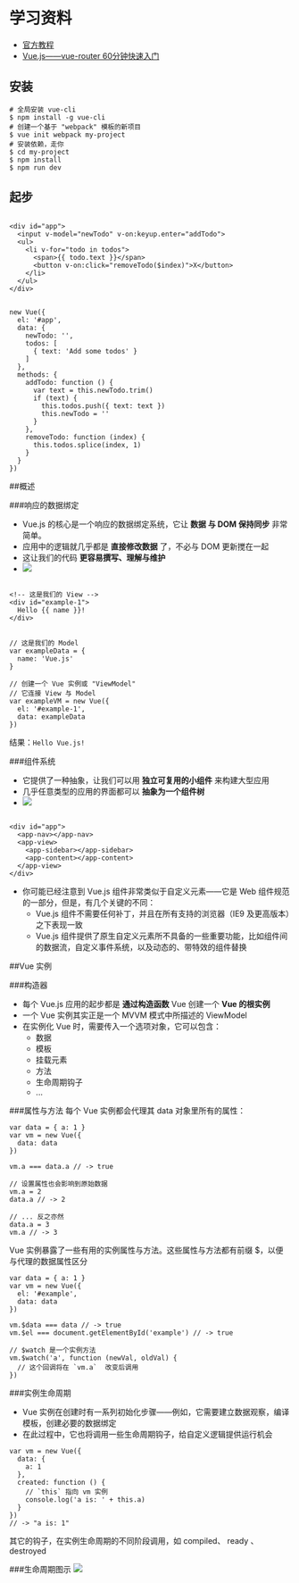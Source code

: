 # 学习资料
- [官方教程](http://vuejs.org.cn/guide/)
- [Vue.js——vue-router 60分钟快速入门](http://www.cnblogs.com/keepfool/p/5690366.html)

## 安装

```
# 全局安装 vue-cli
$ npm install -g vue-cli
# 创建一个基于 "webpack" 模板的新项目
$ vue init webpack my-project
# 安装依赖，走你
$ cd my-project
$ npm install
$ npm run dev
```

## 起步

```HTML:

<div id="app">
  <input v-model="newTodo" v-on:keyup.enter="addTodo">
  <ul>
    <li v-for="todo in todos">
      <span>{{ todo.text }}</span>
      <button v-on:click="removeTodo($index)">X</button>
    </li>
  </ul>
</div>

```

```JS:

new Vue({
  el: '#app',
  data: {
    newTodo: '',
    todos: [
      { text: 'Add some todos' }
    ]
  },
  methods: {
    addTodo: function () {
      var text = this.newTodo.trim()
      if (text) {
        this.todos.push({ text: text })
        this.newTodo = ''
      }
    },
    removeTodo: function (index) {
      this.todos.splice(index, 1)
    }
  }
})
```

##概述

###响应的数据绑定
- Vue.js 的核心是一个响应的数据绑定系统，它让 **数据 与 DOM 保持同步** 非常简单。
- 应用中的逻辑就几乎都是 **直接修改数据** 了，不必与 DOM 更新搅在一起
- 这让我们的代码 **更容易撰写、理解与维护**
- ![](./images/mvvm_model.png)

```HTML:

<!-- 这是我们的 View -->
<div id="example-1">
  Hello {{ name }}!
</div>
```

```JS:

// 这是我们的 Model
var exampleData = {
  name: 'Vue.js'
}

// 创建一个 Vue 实例或 "ViewModel"
// 它连接 View 与 Model
var exampleVM = new Vue({
  el: '#example-1',
  data: exampleData
})
```

结果：`Hello Vue.js!`


###组件系统
- 它提供了一种抽象，让我们可以用 **独立可复用的小组件** 来构建大型应用
- 几乎任意类型的应用的界面都可以 **抽象为一个组件树**
- ![](./images/components_sys.png)
```HTML:

<div id="app">
  <app-nav></app-nav>
  <app-view>
    <app-sidebar></app-sidebar>
    <app-content></app-content>
  </app-view>
</div>
```
- 你可能已经注意到 Vue.js 组件非常类似于自定义元素——它是 Web 组件规范的一部分，但是，有几个关键的不同：
    + Vue.js 组件不需要任何补丁，并且在所有支持的浏览器（IE9 及更高版本）之下表现一致
    + Vue.js 组件提供了原生自定义元素所不具备的一些重要功能，比如组件间的数据流，自定义事件系统，以及动态的、带特效的组件替换


##Vue 实例

###构造器
- 每个 Vue.js 应用的起步都是 **通过构造函数** Vue 创建一个 **Vue 的根实例**
- 一个 Vue 实例其实正是一个 MVVM 模式中所描述的 ViewModel
- 在实例化 Vue 时，需要传入一个选项对象，它可以包含：
    + 数据
    + 模板
    + 挂载元素
    + 方法
    + 生命周期钩子
    + ...

###属性与方法
每个 Vue 实例都会代理其 data 对象里所有的属性：
```
var data = { a: 1 }
var vm = new Vue({
  data: data
})

vm.a === data.a // -> true

// 设置属性也会影响到原始数据
vm.a = 2
data.a // -> 2

// ... 反之亦然
data.a = 3
vm.a // -> 3
```

Vue 实例暴露了一些有用的实例属性与方法。这些属性与方法都有前缀 $，以便与代理的数据属性区分
```
var data = { a: 1 }
var vm = new Vue({
  el: '#example',
  data: data
})

vm.$data === data // -> true
vm.$el === document.getElementById('example') // -> true

// $watch 是一个实例方法
vm.$watch('a', function (newVal, oldVal) {
  // 这个回调将在 `vm.a`  改变后调用
})
```

###实例生命周期

- Vue 实例在创建时有一系列初始化步骤——例如，它需要建立数据观察，编译模板，创建必要的数据绑定
- 在此过程中，它也将调用一些生命周期钩子，给自定义逻辑提供运行机会
```
var vm = new Vue({
  data: {
    a: 1
  },
  created: function () {
    // `this` 指向 vm 实例
    console.log('a is: ' + this.a)
  }
})
// -> "a is: 1"
```
其它的钩子，在实例生命周期的不同阶段调用，如 compiled、 ready 、destroyed

###生命周期图示
![](./images/life_cycle.png)


